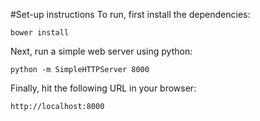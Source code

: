 #Set-up instructions
To run, first install the dependencies:

    bower install

Next, run a simple web server using python:

    python -m SimpleHTTPServer 8000

Finally, hit the following URL in your browser:

    http://localhost:8000
